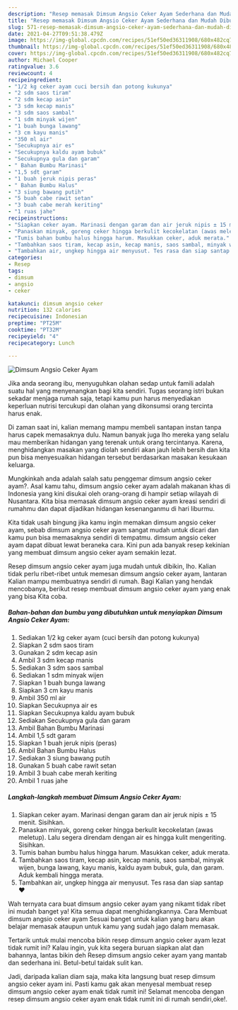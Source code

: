 ```yaml
---
description: "Resep memasak Dimsum Angsio Ceker Ayam Sederhana dan Mudah Dibuat"
title: "Resep memasak Dimsum Angsio Ceker Ayam Sederhana dan Mudah Dibuat"
slug: 571-resep-memasak-dimsum-angsio-ceker-ayam-sederhana-dan-mudah-dibuat
date: 2021-04-27T09:51:38.479Z
image: https://img-global.cpcdn.com/recipes/51ef50ed36311908/680x482cq70/dimsum-angsio-ceker-ayam-foto-resep-utama.jpg
thumbnail: https://img-global.cpcdn.com/recipes/51ef50ed36311908/680x482cq70/dimsum-angsio-ceker-ayam-foto-resep-utama.jpg
cover: https://img-global.cpcdn.com/recipes/51ef50ed36311908/680x482cq70/dimsum-angsio-ceker-ayam-foto-resep-utama.jpg
author: Michael Cooper
ratingvalue: 3.6
reviewcount: 4
recipeingredient:
- "1/2 kg ceker ayam cuci bersih dan potong kukunya"
- "2 sdm saos tiram"
- "2 sdm kecap asin"
- "3 sdm kecap manis"
- "3 sdm saos sambal"
- "1 sdm minyak wijen"
- "1 buah bunga lawang"
- "3 cm kayu manis"
- "350 ml air"
- "Secukupnya air es"
- "Secukupnya kaldu ayam bubuk"
- "Secukupnya gula dan garam"
- " Bahan Bumbu Marinasi"
- "1,5 sdt garam"
- "1 buah jeruk nipis peras"
- " Bahan Bumbu Halus"
- "3 siung bawang putih"
- "5 buah cabe rawit setan"
- "3 buah cabe merah keriting"
- "1 ruas jahe"
recipeinstructions:
- "Siapkan ceker ayam. Marinasi dengan garam dan air jeruk nipis ± 15 menit. Sisihkan."
- "Panaskan minyak, goreng ceker hingga berkulit kecokelatan (awas meletup). Lalu segera direndam dengan air es hingga kulit mengeriting. Sisihkan."
- "Tumis bahan bumbu halus hingga harum. Masukkan ceker, aduk merata."
- "Tambahkan saos tiram, kecap asin, kecap manis, saos sambal, minyak wijen, bunga lawang, kayu manis, kaldu ayam bubuk, gula, dan garam. Aduk kembali hingga merata."
- "Tambahkan air, ungkep hingga air menyusut. Tes rasa dan siap santap ❤"
categories:
- Resep
tags:
- dimsum
- angsio
- ceker

katakunci: dimsum angsio ceker 
nutrition: 132 calories
recipecuisine: Indonesian
preptime: "PT25M"
cooktime: "PT32M"
recipeyield: "4"
recipecategory: Lunch

---
```



![Dimsum Angsio Ceker Ayam](https://img-global.cpcdn.com/recipes/51ef50ed36311908/680x482cq70/dimsum-angsio-ceker-ayam-foto-resep-utama.jpg)

Jika anda seorang ibu, menyuguhkan olahan sedap untuk famili adalah suatu hal yang menyenangkan bagi kita sendiri. Tugas seorang istri bukan sekadar menjaga rumah saja, tetapi kamu pun harus menyediakan keperluan nutrisi tercukupi dan olahan yang dikonsumsi orang tercinta harus enak.

Di zaman  saat ini, kalian memang mampu membeli santapan instan tanpa harus capek memasaknya dulu. Namun banyak juga lho mereka yang selalu mau memberikan hidangan yang terenak untuk orang tercintanya. Karena, menghidangkan masakan yang diolah sendiri akan jauh lebih bersih dan kita pun bisa menyesuaikan hidangan tersebut berdasarkan masakan kesukaan keluarga. 



Mungkinkah anda adalah salah satu penggemar dimsum angsio ceker ayam?. Asal kamu tahu, dimsum angsio ceker ayam adalah makanan khas di Indonesia yang kini disukai oleh orang-orang di hampir setiap wilayah di Nusantara. Kita bisa memasak dimsum angsio ceker ayam kreasi sendiri di rumahmu dan dapat dijadikan hidangan kesenanganmu di hari liburmu.

Kita tidak usah bingung jika kamu ingin memakan dimsum angsio ceker ayam, sebab dimsum angsio ceker ayam sangat mudah untuk dicari dan kamu pun bisa memasaknya sendiri di tempatmu. dimsum angsio ceker ayam dapat dibuat lewat beraneka cara. Kini pun ada banyak resep kekinian yang membuat dimsum angsio ceker ayam semakin lezat.

Resep dimsum angsio ceker ayam juga mudah untuk dibikin, lho. Kalian tidak perlu ribet-ribet untuk memesan dimsum angsio ceker ayam, lantaran Kalian mampu membuatnya sendiri di rumah. Bagi Kalian yang hendak mencobanya, berikut resep membuat dimsum angsio ceker ayam yang enak yang bisa Kita coba.

<!--inarticleads1-->

##### Bahan-bahan dan bumbu yang dibutuhkan untuk menyiapkan Dimsum Angsio Ceker Ayam:

1. Sediakan 1/2 kg ceker ayam (cuci bersih dan potong kukunya)
1. Siapkan 2 sdm saos tiram
1. Gunakan 2 sdm kecap asin
1. Ambil 3 sdm kecap manis
1. Sediakan 3 sdm saos sambal
1. Sediakan 1 sdm minyak wijen
1. Siapkan 1 buah bunga lawang
1. Siapkan 3 cm kayu manis
1. Ambil 350 ml air
1. Siapkan Secukupnya air es
1. Siapkan Secukupnya kaldu ayam bubuk
1. Sediakan Secukupnya gula dan garam
1. Ambil  Bahan Bumbu Marinasi
1. Ambil 1,5 sdt garam
1. Siapkan 1 buah jeruk nipis (peras)
1. Ambil  Bahan Bumbu Halus
1. Sediakan 3 siung bawang putih
1. Gunakan 5 buah cabe rawit setan
1. Ambil 3 buah cabe merah keriting
1. Ambil 1 ruas jahe




<!--inarticleads2-->

##### Langkah-langkah membuat Dimsum Angsio Ceker Ayam:

1. Siapkan ceker ayam. Marinasi dengan garam dan air jeruk nipis ± 15 menit. Sisihkan.
1. Panaskan minyak, goreng ceker hingga berkulit kecokelatan (awas meletup). Lalu segera direndam dengan air es hingga kulit mengeriting. Sisihkan.
1. Tumis bahan bumbu halus hingga harum. Masukkan ceker, aduk merata.
1. Tambahkan saos tiram, kecap asin, kecap manis, saos sambal, minyak wijen, bunga lawang, kayu manis, kaldu ayam bubuk, gula, dan garam. Aduk kembali hingga merata.
1. Tambahkan air, ungkep hingga air menyusut. Tes rasa dan siap santap ❤




Wah ternyata cara buat dimsum angsio ceker ayam yang nikamt tidak ribet ini mudah banget ya! Kita semua dapat menghidangkannya. Cara Membuat dimsum angsio ceker ayam Sesuai banget untuk kalian yang baru akan belajar memasak ataupun untuk kamu yang sudah jago dalam memasak.

Tertarik untuk mulai mencoba bikin resep dimsum angsio ceker ayam lezat tidak rumit ini? Kalau ingin, yuk kita segera buruan siapkan alat dan bahannya, lantas bikin deh Resep dimsum angsio ceker ayam yang mantab dan sederhana ini. Betul-betul taidak sulit kan. 

Jadi, daripada kalian diam saja, maka kita langsung buat resep dimsum angsio ceker ayam ini. Pasti kamu gak akan menyesal membuat resep dimsum angsio ceker ayam enak tidak rumit ini! Selamat mencoba dengan resep dimsum angsio ceker ayam enak tidak rumit ini di rumah sendiri,oke!.

